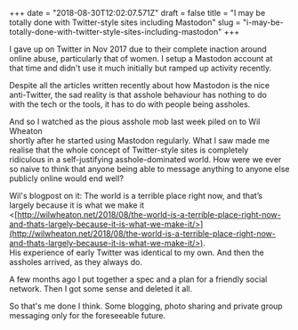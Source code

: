 +++
date = "2018-08-30T12:02:07.571Z"
draft = false
title = "I may be totally done with Twitter-style sites including Mastodon"
slug = "i-may-be-totally-done-with-twitter-style-sites-including-mastodon"
+++

I gave up on Twitter in Nov 2017 due to their complete inaction around  
online abuse, particularly that of women. I setup a Mastodon account at  
that time and didn't use it much initially but ramped up activity recently.

Despite all the articles written recently about how Mastodon is the nice  
anti-Twitter, the sad reality is that asshole behaviour has nothing to do  
with the tech or the tools, it has to do with people being assholes.

And so I watched as the pious asshole mob last week piled on to Wil Wheaton  
shortly after he started using Mastodon regularly. What I saw made me  
realise that the whole concept of Twitter-style sites is completely  
ridiculous in a self-justifying asshole-dominated world. How were we ever  
so naive to think that anyone being able to message anything to anyone else  
publicly online would end well?

Wil's blogpost on it: The world is a terrible place right now, and that’s  
largely because it is what we make it  
<[http://wilwheaton.net/2018/08/the-world-is-a-terrible-place-right-now-and-thats-largely-because-it-is-what-we-make-it/>](http://wilwheaton.net/2018/08/the-world-is-a-terrible-place-right-now-and-thats-largely-because-it-is-what-we-make-it/>).  
His experience of early Twitter was identical to my own. And then the  
assholes arrived, as they always do.

A few months ago I put together a spec and a plan for a friendly social  
network. Then I got some sense and deleted it all.

So that's me done I think. Some blogging, photo sharing and private group  
messaging only for the foreseeable future.